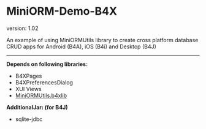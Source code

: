 # MiniORM-Demo-B4X
version: 1.02

An example of using MiniORMUtils library to create cross platform database CRUD apps for Android (B4A), iOS (B4i) and Desktop (B4J)

---

**Depends on following libraries:** 
- B4XPages
- B4XPreferencesDialog
- XUI Views
- [MiniORMUtils.b4xlib](https://github.com/pyhoon/MiniORMUtils-B4X)

**AdditionalJar: (for B4J)**
- sqlite-jdbc
